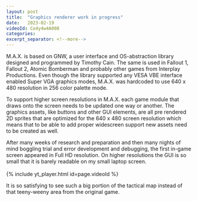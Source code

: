 ```yaml
---
layout: post
title:  "Graphics renderer work in progress"
date:   2023-02-19
videoId: Co4y4w4A008
categories:
excerpt_separator: <!--more-->
---
```

<!--more-->
M.A.X. is based on GNW, a user interface and OS-abstraction library designed and programmed by Timothy Cain. The same is used in Fallout 1, Fallout 2, Atomic Bomberman and probably other games from Interplay Productions. Even though the library supported any VESA VBE interface enabled Super VGA graphics modes, M.A.X. was hardcoded to use 640 x 480 resolution in 256 color palette mode.

To support higher screen resolutions in M.A.X. each game module that draws onto the screen needs to be updated one way or another. The graphics assets, like buttons and other GUI elements, are all pre rendered 2D sprites that are optimized for the 640 x 480 screen resolution which means that to be able to add proper widescreen support new assets need to be created as well.

After many weeks of research and preparation and then many nights of mind boggling trial and error development and debugging, the first in-game screen appeared in Full HD resolution. On higher resolutions the GUI is so small that it is barely readable on my small laptop screen.
<br><br>
{% include yt_player.html id=page.videoId %}
<br>
  
It is so satisfying to see such a big portion of the tactical map instead of that teeny-weeny area from the original game.
